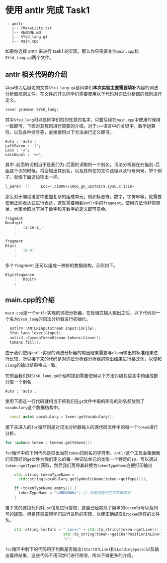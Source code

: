 # 使用 antlr 完成 Task1

```
-- antlr
   |-- CMakeLists.txt
   |-- README.md
   |-- SYsU_lang.g4
   |-- main.cpp
```

如果你选择 antlr 来进行 task1 的实现，那么你只需要关注`main.cpp`和`SYsU_lang.g4`两个文件。

## antlr 相关代码的介绍

以`g4`作为后缀名的文件`SYsU_lang.g4`是同学们**本次实验主要需要填补**内容的词法分析器规则文件。在文件的开头同学们需要使用以下代码对词法分析器的规则进行定义。

```c++
lexer grammar SYsU_lang;
```

其中`SYsU_lang`可以是同学们取的任意的名字，只要后续在`main.cpp`中使用时保持一致即可。下面对其规则进行简要的介绍。对于`c++`语言中的关键字，数学运算符，以及各种括号等，直接使用以下方法进行定义即可。

```
Auto : 'auto';
LeftParen : '(';
Less : '<';
LessEqual : '<=';
```

其中`:`前面的词相当于是我们为`:`后面的词取的一个别名，词法分析器在扫描到`:`后面这个词的时候，将会输出其别名，以及其所在的文件路径以及行号列号，举个例子，就像下面这段输出一样。

```bash
l_paren '('		Loc=<./1000+/1066_go_upstairs.sysu.c:1:16>
```

那么对于编程语言中更加复杂的组成单元，例如标志符，数字，字符串等，就需要使用正则表达式进行表达，这就需要用到`antlr`中的`fragment`。使用方法也非常简单，大家参照以下对于数字和非数字的定义即可意会。

```c++
fragment
Nondigit
    :   [a-zA-Z_]
    ;

fragment
Digit
    :   [0-9]
    ;
```

多个 fragment 还可以组成一种新的数据结构，示例如下。

```
DigitSequence
    :   Digit+
    ;
```



## main.cpp的介绍

`main.cpp`是一个`antlr`实现的词法分析器，在处理完输入输出之后，以下代码对一个名为`SYsU_lang`的词法分析器进行初始化。

```c++
  antlr4::ANTLRInputStream input(inFile);
  SYsU_lang lexer(&input);
  antlr4::CommonTokenStream tokens(&lexer);
  tokens.fill();
```

由于我们使用`antlr`实现的词法分析器的输出结果需要与`clang`输出的标准结果进行比较，所以接下来的代码是对词法分析器分析器的输出结果进行格式化，以便和`clang`的输出结果格式一致。

在前面我们对`SYsU_lang.g4`介绍时提到需要使用以下方法对编程语言中的组成部分取一个别名

```
Auto : 'auto';
```

使用下面这一行代码就相当于把我们在`g4`文件中取的所有的别名都放到了`vocabulary`这个数据结构中。

```c++
  const auto& vocabulary = lexer.getVocabulary();
```

接下来进入的`for`循环则是对词法分析器输入的源代码文件中的每一个`token`进行分析。

```c++
for (auto&& token : tokens.getTokens())
```

`for`循环中的下列代码是取出当前`token`的别名的字符串，`antlr`这个工具会根据我们实现好的`g4`文件为我们定义的每一种词法单元的类型一个特定的`ID`，可以通过`token->getType()`获取，然后我们再将其转换为`tokenTypeName`方便打印输出

```c++
    std::string tokenTypeName =
      std::string(vocabulary.getSymbolicName(token->getType()));

    if (tokenTypeName.empty()) {
      tokenTypeName = "<UNKNOWN>"; // 处理可能的空字符串情况
    }
```

接下来的这段代码对`Loc`信息进行提取，这里已经实现了简单的`token`行号以及列号的提取。但是还需要同学们进行进阶的实现，以便正确提取出`token`所在的文件名。

```c++
    std::string locInfo = " Loc=<" + std::to_string(token->getLine()) + ":" +
                          std::to_string(token->getCharPositionInLine() + 1) +
                          ">";
```

`for`循环中剩下的代码用于判断是否输出`[StartOfLine]`和`[LeadingSpace]`以及输出最终结果，这些代码不用同学们进行修改，所以不做更多的介绍。

